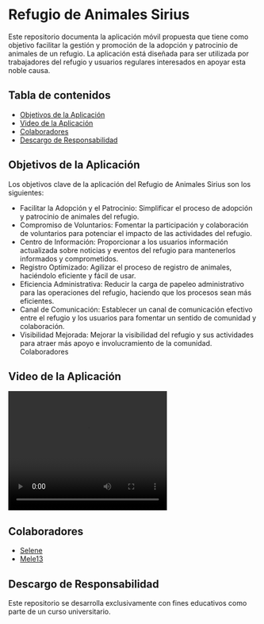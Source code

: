 # Refugio de Animales Sirius
Este repositorio documenta la aplicación móvil propuesta que tiene como objetivo facilitar la gestión y promoción de la adopción y patrocinio de animales de un refugio. La aplicación está diseñada para ser utilizada por trabajadores del refugio y usuarios regulares interesados en apoyar esta noble causa.

## Tabla de contenidos
- [Objetivos de la Aplicación](#objetivos-de-la-aplicación)
- [Video de la Aplicación](#video-de-la-aplicación)
- [Colaboradores](#colaboradores)
- [Descargo de Responsabilidad](#descargo-de-responsabilidad)

## Objetivos de la Aplicación
Los objetivos clave de la aplicación del Refugio de Animales Sirius son los siguientes:
- Facilitar la Adopción y el Patrocinio: Simplificar el proceso de adopción y patrocinio de animales del refugio.
- Compromiso de Voluntarios: Fomentar la participación y colaboración de voluntarios para potenciar el impacto de las actividades del refugio.
- Centro de Información: Proporcionar a los usuarios información actualizada sobre noticias y eventos del refugio para mantenerlos informados y comprometidos.
- Registro Optimizado: Agilizar el proceso de registro de animales, haciéndolo eficiente y fácil de usar.
- Eficiencia Administrativa: Reducir la carga de papeleo administrativo para las operaciones del refugio, haciendo que los procesos sean más eficientes.
- Canal de Comunicación: Establecer un canal de comunicación efectivo entre el refugio y los usuarios para fomentar un sentido de comunidad y colaboración.
- Visibilidad Mejorada: Mejorar la visibilidad del refugio y sus actividades para atraer más apoyo e involucramiento de la comunidad.
Colaboradores

## Video de la Aplicación

<video width="320" height="240" controls>
  <source src="[ruta/al/video.mp4](https://github.com/SeleneGonzalezCurbelo/PAMN/blob/main/Proyecto/Tools/Media/application_video.mp4)" type="video/mp4">
  Tu navegador no soporta el tag de video.
</video>


## Colaboradores
- [Selene](https://github.com/SeleneGonzalezCurbelo)
- [Mele13](https://github.com/mele13)

## Descargo de Responsabilidad
Este repositorio se desarrolla exclusivamente con fines educativos como parte de un curso universitario.
